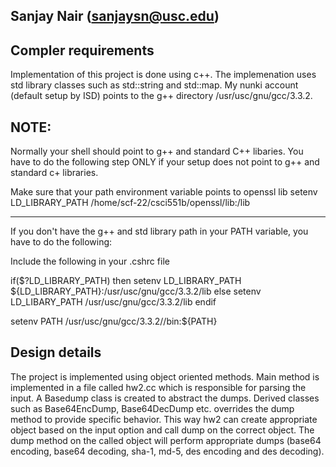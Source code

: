 Sanjay Nair (sanjaysn@usc.edu)
-----------------------------

Compler requirements
---------------------
Implementation of this project is done using c++. The implemenation uses std library classes such as std::string and std::map. My nunki account (default setup by ISD) points to the g++ directory /usr/usc/gnu/gcc/3.3.2. 

NOTE:
-----
Normally your shell should point to g++ and standard C++ libaries. You have to do the following step ONLY if your setup does not point to g++ and standard c+ libraries. 

Make sure that your path environment variable points to openssl lib
setenv LD_LIBRARY_PATH /home/scf-22/csci551b/openssl/lib:/lib

-----------------------------------------------
If you don't have the g++ and std library path in your PATH variable, you have to do the following:

Include the following in your .cshrc file

if($?LD_LIBRARY_PATH) then
setenv LD_LIBRARY_PATH ${LD_LIBRARY_PATH}:/usr/usc/gnu/gcc/3.3.2/lib
else
setenv LD_LIBARY_PATH /usr/usc/gnu/gcc/3.3.2/lib
endif

setenv PATH /usr/usc/gnu/gcc/3.3.2//bin:${PATH}


Design details
--------------
The project is implemented using object oriented methods. Main method is implemented in a file called hw2.cc which is responsible for parsing the input. A Basedump class is created to abstract the dumps. Derived classes such as Base64EncDump, Base64DecDump etc. overrides the dump method to provide specific behavior. This way hw2 can create appropriate object based on the input option and call dump on the correct object. The dump method on the called object will perform appropriate dumps (base64 encoding, base64 decoding, sha-1, md-5, des encoding and des decoding).

